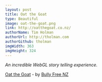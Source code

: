 ```yaml
---
layout: post
title: Oat the Goat
type: Beautiful
image: oat-the-goat.png
link: http://oatthegoat.co.nz/
authorName: Tim Holman
authorUrl: http://tholman.com
authorGithub: tholman
imgWidth: 363
imgHeight: 324
---
```


_An incredible WebGL story telling experience._

[Oat the Goat](http://oatthegoat.co.nz/) - by [Bully Free NZ](https://www.bullyingfree.nz/)
